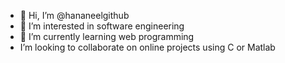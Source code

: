 - 👋 Hi, I’m @hananeelgithub
- 👀 I’m interested in software engineering 
- 🌱 I’m currently learning web programming 
-  I’m looking to collaborate on online projects using C or Matlab



<!---
hananeelgithub/hananeelgithub is a ✨ special ✨ repository because its `README.md` (this file) appears on your GitHub profile.
You can click the Preview link to take a look at your changes.
--->
